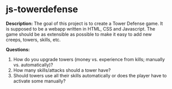 js-towerdefense
===============

**Description:** The goal of this project is to create a Tower Defense game. It
is supposed to be a webapp written in HTML, CSS and Javascript. The game should
be as extensible as possible to make it easy to add new creeps, towers, skills,
etc.

**Questions:**

1. How do you upgrade towers (money vs. experience from kills; manually vs. automatically)?
2. How many skills/attacks should a tower have?
3. Should towers use all their skills automatically or does the player have to activate some manually? 
